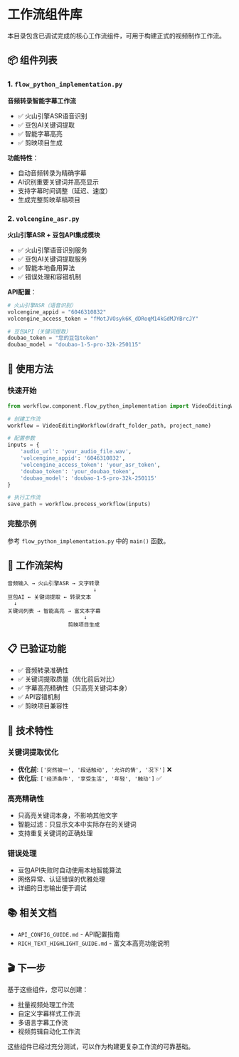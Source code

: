 # 工作流组件库

本目录包含已调试完成的核心工作流组件，可用于构建正式的视频制作工作流。

## 📦 组件列表

### 1. `flow_python_implementation.py`
**音频转录智能字幕工作流**

- ✅ 火山引擎ASR语音识别
- ✅ 豆包AI关键词提取
- ✅ 智能字幕高亮
- ✅ 剪映项目生成

**功能特性**：
- 自动音频转录为精确字幕
- AI识别重要关键词并高亮显示
- 支持字幕时间调整（延迟、速度）
- 生成完整剪映草稿项目

### 2. `volcengine_asr.py`
**火山引擎ASR + 豆包API集成模块**

- ✅ 火山引擎语音识别服务
- ✅ 豆包AI关键词提取服务
- ✅ 智能本地备用算法
- ✅ 错误处理和容错机制

**API配置**：
```python
# 火山引擎ASR（语音识别）
volcengine_appid = "6046310832"
volcengine_access_token = "fMotJVOsyk6K_dDRoqM14kGdMJYBrcJY"

# 豆包API（关键词提取）
doubao_token = "您的豆包token"
doubao_model = "doubao-1-5-pro-32k-250115"
```

## 🚀 使用方法

### 快速开始
```python
from workflow.component.flow_python_implementation import VideoEditingWorkflow

# 创建工作流
workflow = VideoEditingWorkflow(draft_folder_path, project_name)

# 配置参数
inputs = {
    'audio_url': 'your_audio_file.wav',
    'volcengine_appid': '6046310832',
    'volcengine_access_token': 'your_asr_token',
    'doubao_token': 'your_doubao_token',
    'doubao_model': 'doubao-1-5-pro-32k-250115'
}

# 执行工作流
save_path = workflow.process_workflow(inputs)
```

### 完整示例
参考 `flow_python_implementation.py` 中的 `main()` 函数。

## 🎯 工作流架构

```
音频输入 → 火山引擎ASR → 文字转录
                           ↓
豆包AI ← 关键词提取 ← 转录文本
  ↓
关键词列表 → 智能高亮 → 富文本字幕
                        ↓
                   剪映项目生成
```

## 📋 已验证功能

- ✅ 音频转录准确性
- ✅ 关键词提取质量（优化前后对比）
- ✅ 字幕高亮精确性（只高亮关键词本身）
- ✅ API容错机制
- ✅ 剪映项目兼容性

## 🔧 技术特性

### 关键词提取优化
- **优化前**: `['突然被一', '段话触动', '允许的情', '况下']` ❌
- **优化后**: `['经济条件', '享受生活', '年轻', '触动']` ✅

### 高亮精确性
- 只高亮关键词本身，不影响其他文字
- 智能过滤：只显示文本中实际存在的关键词
- 支持重复关键词的正确处理

### 错误处理
- 豆包API失败时自动使用本地智能算法
- 网络异常、认证错误的优雅处理
- 详细的日志输出便于调试

## 📚 相关文档

- `API_CONFIG_GUIDE.md` - API配置指南
- `RICH_TEXT_HIGHLIGHT_GUIDE.md` - 富文本高亮功能说明

## 🎬 下一步

基于这些组件，您可以创建：
- 批量视频处理工作流
- 自定义字幕样式工作流  
- 多语言字幕工作流
- 视频剪辑自动化工作流

这些组件已经过充分测试，可以作为构建更复杂工作流的可靠基础。





